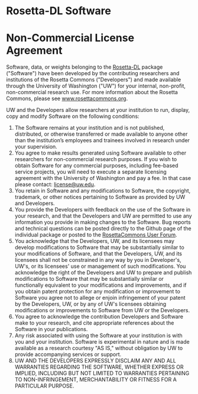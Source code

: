 # Rosetta-DL Software

# Non-Commercial License Agreement

Software, data, or weights belonging to the [Rosetta-DL](https://github.com/RosettaCommons/Rosetta-DL) package ("Software") have been developed by the contributing researchers and institutions of the Rosetta Commons ("Developers") and made available through the University of Washington ("UW") for your internal, non-profit, non-commercial research use. For more information about the Rosetta Commons, please see www.rosettacommons.org.

UW and the Developers allow researchers at your institution to run, display, copy and modify Software on the following conditions:

1. The Software remains at your institution and is not published, distributed, or otherwise transferred or made available to anyone other than the institution’s employees and trainees involved in research under your supervision. 
2. You agree to make results generated using Software available to other researchers for non-commercial research purposes. If you wish to obtain Software for any commercial purposes, including fee-based service projects, you will need to execute a separate licensing agreement with the University of Washington and pay a fee. In that case please contact: license@uw.edu.
3. You retain in Software and any modifications to Software, the copyright, trademark, or other notices pertaining to Software as provided by UW and Developers.
4. You provide the Developers with feedback on the use of the Software in your research, and that the Developers and UW are permitted to use any information you provide in making changes to the Software. Bug reports and technical questions can be posted directly to the Github page of the individual package or posted to  the [RosettaCommons User Forum](https://www.rosettacommons.org/forum).
5. You acknowledge that the Developers, UW, and its licensees may develop modifications to Software that may be substantially similar to your modifications of Software, and that the Developers, UW, and its licensees shall not be constrained in any way by you in Developer's, UW's, or its licensees' use or management of such modifications. You acknowledge the right of the Developers and UW to prepare and publish modifications to Software that may be substantially similar or functionally equivalent to your modifications and improvements, and if you obtain patent protection for any modification or improvement to Software you agree not to allege or enjoin infringement of your patent by the Developers, UW, or by any of UW's licensees obtaining modifications or improvements to Software from UW or the Developers.
6. You agree to acknowledge the contribution Developers and Software make to your research, and cite appropriate references about the Software in your publications.
7. Any risk associated with using the Software at your institution is with you and your institution. Software is experimental in nature and is made available as a research courtesy "AS IS," without obligation by UW to provide accompanying services or support.
8. UW AND THE DEVELOPERS EXPRESSLY DISCLAIM ANY AND ALL WARRANTIES REGARDING THE SOFTWARE, WHETHER EXPRESS OR IMPLIED, INCLUDING BUT NOT LIMITED TO WARRANTIES PERTAINING TO NON-INFRINGEMENT, MERCHANTABILITY OR FITNESS FOR A PARTICULAR PURPOSE.
